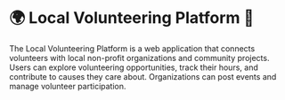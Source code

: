 # 🌍 Local Volunteering Platform 🤝

The Local Volunteering Platform is a web application that connects volunteers with local non-profit organizations and community projects. Users can explore volunteering opportunities, track their hours, and contribute to causes they care about. Organizations can post events and manage volunteer participation.